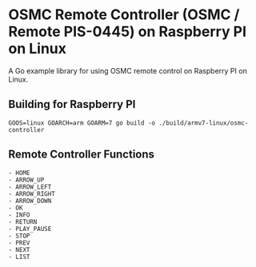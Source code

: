 # OSMC Remote Controller (OSMC / Remote PIS-0445) on Raspberry PI on Linux

A Go example library for using OSMC remote control on Raspberry PI on Linux.


## Building for Raspberry PI

	GOOS=linux GOARCH=arm GOARM=7 go build -o ./build/armv7-linux/osmc-controller

## Remote Controller Functions

```
- HOME
- ARROW_UP
- ARROW_LEFT
- ARROW_RIGHT
- ARROW_DOWN
- OK
- INFO
- RETURN
- PLAY_PAUSE
- STOP
- PREV
- NEXT
- LIST
```
